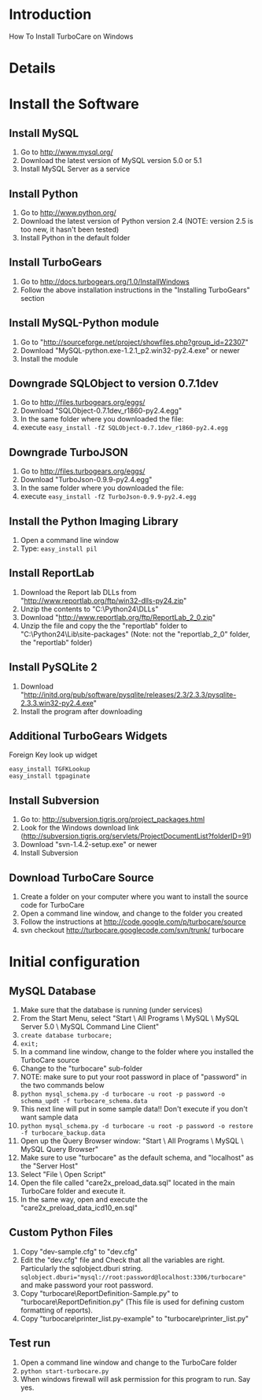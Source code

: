 # Introduction #

How To Install TurboCare on Windows

# Details #

# Install the Software #

## Install MySQL ##

  1. Go to http://www.mysql.org/
  1. Download the latest version of MySQL version 5.0 or 5.1
  1. Install MySQL Server as a service

## Install Python ##

  1. Go to http://www.python.org/
  1. Download the latest version of Python version 2.4 (NOTE: version 2.5 is too new, it hasn't been tested)
  1. Install Python in the default folder

## Install TurboGears ##

  1. Go to http://docs.turbogears.org/1.0/InstallWindows
  1. Follow the above installation instructions in the "Installing TurboGears" section

## Install MySQL-Python module ##
  1. Go to "http://sourceforge.net/project/showfiles.php?group_id=22307"
  1. Download "MySQL-python.exe-1.2.1\_p2.win32-py2.4.exe" or newer
  1. Install the module

## Downgrade SQLObject to version 0.7.1dev ##
  1. Go to http://files.turbogears.org/eggs/
  1. Download "SQLObject-0.7.1dev\_r1860-py2.4.egg"
  1. In the same folder where you downloaded the file:
  1. execute `easy_install -fZ SQLObject-0.7.1dev_r1860-py2.4.egg`

## Downgrade TurboJSON ##
  1. Go to http://files.turbogears.org/eggs/
  1. Download "TurboJson-0.9.9-py2.4.egg"
  1. In the same folder where you downloaded the file:
  1. execute `easy_install -fZ TurboJson-0.9.9-py2.4.egg`

## Install the Python Imaging Library ##
  1. Open a command line window
  1. Type: `easy_install pil`

## Install ReportLab ##
  1. Download the Report lab DLLs from "http://www.reportlab.org/ftp/win32-dlls-py24.zip"
  1. Unzip the contents to "C:\Python24\DLLs"
  1. Download "http://www.reportlab.org/ftp/ReportLab_2_0.zip"
  1. Unzip the file and copy the the "reportlab" folder to "C:\Python24\Lib\site-packages" (Note: not the "reportlab\_2\_0" folder, the "reportlab" folder)

## Install PySQLite 2 ##
  1. Download "http://initd.org/pub/software/pysqlite/releases/2.3/2.3.3/pysqlite-2.3.3.win32-py2.4.exe"
  1. Install the program after downloading

## Additional TurboGears Widgets ##
Foreign Key look up widget
```
easy_install TGFKLookup
easy_install tgpaginate
```

## Install Subversion ##

  1. Go to: http://subversion.tigris.org/project_packages.html
  1. Look for the Windows download link (http://subversion.tigris.org/servlets/ProjectDocumentList?folderID=91)
  1. Download "svn-1.4.2-setup.exe" or newer
  1. Install Subversion

## Download TurboCare Source ##

  1. Create a folder on your computer where you want to install the source code for TurboCare
  1. Open a command line window, and change to the folder you created
  1. Follow the instructions at http://code.google.com/p/turbocare/source
  1. svn checkout http://turbocare.googlecode.com/svn/trunk/ turbocare

# Initial configuration #

## MySQL Database ##

  1. Make sure that the database is running (under services)
  1. From the Start Menu, select "Start \ All Programs \ MySQL \ MySQL Server 5.0 \ MySQL Command Line Client"
  1. `create database turbocare;`
  1. `exit;`
  1. In a command line window, change to the folder where you installed the TurboCare source
  1. Change to the "turbocare" sub-folder
  1. NOTE: make sure to put your root password in place of "password" in the two commands below
  1. `python mysql_schema.py -d turbocare -u root -p password -o schema_updt -f turbocare_schema.data`
  1. This next line will put in some sample data!!  Don't execute if you don't want sample data
  1. `python mysql_schema.py -d turbocare -u root -p password -o restore -f turbocare_backup.data`
  1. Open up the Query Browser window: "Start \ All Programs \ MySQL \ MySQL Query Browser"
  1. Make sure to use "turbocare" as the default schema, and "localhost" as the "Server Host"
  1. Select "File \ Open Script"
  1. Open the file called "care2x\_preload\_data.sql" located in the main TurboCare folder and execute it.
  1. In the same way, open and execute the "care2x\_preload\_data\_icd10\_en.sql"

## Custom Python Files ##
  1. Copy "dev-sample.cfg" to "dev.cfg"
  1. Edit the "dev.cfg" file and Check that all the variables are right. Particularly the sqlobject.dburi string.  `sqlobject.dburi="mysql://root:password@localhost:3306/turbocare"` and make password your root password.
  1. Copy "turbocare\ReportDefinition-Sample.py" to  "turbocare\ReportDefinition.py" (This file is used for defining custom formatting of reports).
  1. Copy "turbocare\printer\_list.py-example" to "turbocare\printer\_list.py"


## Test run ##
  1. Open a command line window and change to the TurboCare folder
  1. `python start-turbocare.py`
  1. When windows firewall will ask permission for this program to run. Say yes.